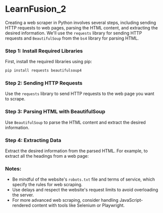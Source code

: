# LearnFusion_2
Creating a web scraper in Python involves several steps, including sending HTTP requests to web pages, parsing the HTML content, and extracting the desired information. We'll use the `requests` library for sending HTTP requests and `BeautifulSoup` from the `bs4` library for parsing HTML.

### Step 1: Install Required Libraries

First, install the required libraries using pip:

```bash
pip install requests beautifulsoup4
```

### Step 2: Sending HTTP Requests

Use the `requests` library to send HTTP requests to the web page you want to scrape.

### Step 3: Parsing HTML with BeautifulSoup

Use `BeautifulSoup` to parse the HTML content and extract the desired information.

### Step 4: Extracting Data

Extract the desired information from the parsed HTML. For example, to extract all the headings from a web page:

### Notes:
- Be mindful of the website's `robots.txt` file and terms of service, which specify the rules for web scraping.
- Use delays and respect the website's request limits to avoid overloading the server.
- For more advanced web scraping, consider handling JavaScript-rendered content with tools like Selenium or Playwright.
